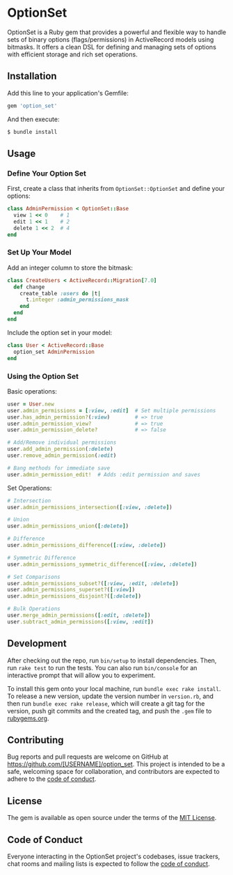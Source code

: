 # OptionSet

OptionSet is a Ruby gem that provides a powerful and flexible way to handle sets of binary options (flags/permissions) in ActiveRecord models using bitmasks. It offers a clean DSL for defining and managing sets of options with efficient storage and rich set operations.

## Installation

Add this line to your application's Gemfile:

```ruby
gem 'option_set'
```

And then execute:

```bash
$ bundle install
```

## Usage

### Define Your Option Set

First, create a class that inherits from `OptionSet::OptionSet` and define your options:

```ruby
class AdminPermission < OptionSet::Base
  view 1 << 0    # 1
  edit 1 << 1    # 2
  delete 1 << 2  # 4
end
```

### Set Up Your Model

Add an integer column to store the bitmask:

```ruby
class CreateUsers < ActiveRecord::Migration[7.0]
  def change
    create_table :users do |t|
      t.integer :admin_permissions_mask
    end
  end
end
```

Include the option set in your model:

```ruby
class User < ActiveRecord::Base
  option_set AdminPermission
end
```

### Using the Option Set

Basic operations:

```ruby
user = User.new
user.admin_permissions = [:view, :edit]  # Set multiple permissions
user.has_admin_permission?(:view)        # => true
user.admin_permission_view?              # => true
user.admin_permission_delete?            # => false

# Add/Remove individual permissions
user.add_admin_permission(:delete)
user.remove_admin_permission(:edit)

# Bang methods for immediate save
user.admin_permission_edit!  # Adds :edit permission and saves
```

Set Operations:

```ruby
# Intersection
user.admin_permissions_intersection([:view, :delete])

# Union
user.admin_permissions_union([:delete])

# Difference
user.admin_permissions_difference([:view, :delete])

# Symmetric Difference
user.admin_permissions_symmetric_difference([:view, :delete])

# Set Comparisons
user.admin_permissions_subset?([:view, :edit, :delete])
user.admin_permissions_superset?([:view])
user.admin_permissions_disjoint?([:delete])

# Bulk Operations
user.merge_admin_permissions([:edit, :delete])
user.subtract_admin_permissions([:view, :edit])
```

## Development

After checking out the repo, run `bin/setup` to install dependencies. Then, run `rake test` to run the tests. You can also run `bin/console` for an interactive prompt that will allow you to experiment.

To install this gem onto your local machine, run `bundle exec rake install`. To release a new version, update the version number in `version.rb`, and then run `bundle exec rake release`, which will create a git tag for the version, push git commits and the created tag, and push the `.gem` file to [rubygems.org](https://rubygems.org).

## Contributing

Bug reports and pull requests are welcome on GitHub at https://github.com/[USERNAME]/option_set. This project is intended to be a safe, welcoming space for collaboration, and contributors are expected to adhere to the [code of conduct](https://github.com/[USERNAME]/option_set/blob/main/CODE_OF_CONDUCT.md).

## License

The gem is available as open source under the terms of the [MIT License](https://opensource.org/licenses/MIT).

## Code of Conduct

Everyone interacting in the OptionSet project's codebases, issue trackers, chat rooms and mailing lists is expected to follow the [code of conduct](https://github.com/[USERNAME]/option_set/blob/main/CODE_OF_CONDUCT.md).
